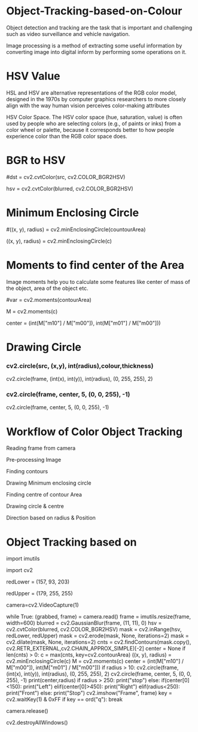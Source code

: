 # Object-Tracking-based-on-Colour
Object detection and tracking are the task that is important and challenging such as video surveillance and vehicle navigation.

Image processing is a method of extracting some useful information by converting image into digital inform by performing some operations on it. 

# HSV Value
HSL and HSV are alternative representations of the RGB color model, designed in the 1970s by computer graphics researchers to more closely align with the way human vision perceives color-making attributes

HSV Color Space. The HSV color space (hue, saturation, value) is often used by people who are selecting colors (e.g., of paints or inks) from a color wheel or palette, because it corresponds better to how people experience color than the RGB color space does.

# BGR to HSV
#dst = cv2.cvtColor(src, cv2.COLOR_BGR2HSV)

hsv = cv2.cvtColor(blurred, cv2.COLOR_BGR2HSV)

# Minimum Enclosing Circle
#((x, y), radius) = cv2.minEnclosingCircle(countourArea)

((x, y), radius) = cv2.minEnclosingCircle(c)

# Moments to find center of the Area
Image moments help you to calculate some features like center of mass of the object, area of the object etc.

#var = cv2.moments(contourArea)

M = cv2.moments(c)

center = (int(M["m10"] / M["m00"]), int(M["m01"] / M["m00"]))

# Drawing Circle 
### cv2.circle(src, (x,y), int(radius),colour,thickness)

 cv2.circle(frame, (int(x), int(y)), int(radius),  (0, 255, 255), 2)



### cv2.circle(frame, center, 5, (0, 0, 255), -1)

cv2.circle(frame, center, 5, (0, 0, 255), -1)

# Workflow of Color Object Tracking
Reading frame from camera

Pre-processing Image

Finding contours 

Drawing Minimum enclosing circle

Finding centre of contour Area

Drawing circle & centre 

Direction based on radius & Position 

# Object Tracking based on 
import imutils

import cv2

redLower = (157, 93, 203)

redUpper = (179, 255, 255)

camera=cv2.VideoCapture(1)

while True:
        (grabbed, frame) = camera.read()
        frame = imutils.resize(frame, width=600)
        blurred = cv2.GaussianBlur(frame, (11, 11), 0)
        hsv = cv2.cvtColor(blurred, cv2.COLOR_BGR2HSV)
        mask = cv2.inRange(hsv, redLower, redUpper)
        mask = cv2.erode(mask, None, iterations=2)
        mask = cv2.dilate(mask, None, iterations=2)
        cnts = cv2.findContours(mask.copy(), 	cv2.RETR_EXTERNAL,cv2.CHAIN_APPROX_SIMPLE)[-2] center = None
        if len(cnts) > 0:
                c = max(cnts, key=cv2.contourArea)
                ((x, y), radius) = cv2.minEnclosingCircle(c)
                M = cv2.moments(c)
                center = (int(M["m10"] / M["m00"]), int(M["m01"] / M["m00"]))
                if radius > 10:
                        cv2.circle(frame, (int(x), int(y)), int(radius),
                                (0, 255, 255), 2)
                        cv2.circle(frame, center, 5, (0, 0, 255), -1)
                        print(center,radius)
                        if radius > 250:
                                print("stop")
                        else:
                                if(center[0]<150):
                                        print("Left")
                                elif(center[0]>450):
                                        print("Right")
                                elif(radius<250):
                                        print("Front")
                                else:
                                        print("Stop")
 cv2.imshow("Frame", frame)
        key = cv2.waitKey(1) & 0xFF
        if key == ord("q"):
                break

camera.release()

cv2.destroyAllWindows()











